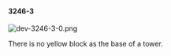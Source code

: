 #### 3246-3
![dev-3246-3-0.png](https://github.com/lil-lab/nlvr/raw/master/nlvr/dev/images/0/dev-3246-3-0.png "dev-3246-3-0.png")

There is no yellow block as the base of a tower.